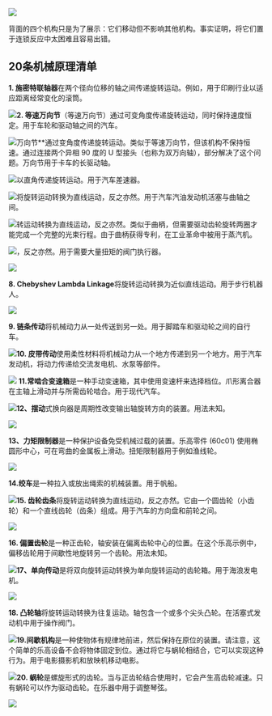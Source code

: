 ![](file:///C:/Users/SMC892C/AppData/Local/Temp/enhtmlclip/mechanical_principles_moving_parts_back.jpg)

背面的四个机构只是为了展示：它们移动但不影响其他机构。事实证明，将它们置于连锁反应中太困难且容易出错。

## 20条机械原理清单

**1. 施密特联轴器**在两个径向位移的轴之间传递旋转运动。例如，用于印刷行业以适应距离经常变化的滚筒。

![](file:///C:/Users/SMC892C/AppData/Local/Temp/enhtmlclip/mechanical_principles_1.jpg)**2. 等速万向节**（等速万向节）通过可变角度传递旋转运动，同时保持速度恒定。用于车轮和驱动轴之间的汽车。

![](file:///C:/Users/SMC892C/AppData/Local/Temp/enhtmlclip/mechanical_principles_2.jpg)万向节**通过变角度传递旋转运动。类似于等速万向节，但该机构不保持恒速。通过连接两个异相 90 度的 U 型接头（也称为双万向轴），部分解决了这个问题。万向节用于卡车的长驱动轴。

![](file:///C:/Users/SMC892C/AppData/Local/Temp/enhtmlclip/mechanical_principles_3.jpg)以直角传递旋转运动。用于汽车差速器。

![](file:///C:/Users/SMC892C/AppData/Local/Temp/enhtmlclip/mechanical_principles_4.jpg)将旋转运动转换为直线运动，反之亦然。用于汽车汽油发动机活塞与曲轴之间。

![](file:///C:/Users/SMC892C/AppData/Local/Temp/enhtmlclip/mechanical_principles_5.jpg)转运动转换为直线运动，反之亦然。类似于曲柄，但需要驱动齿轮旋转两圈才能完成一个完整的光束行程。由于曲柄获得专利，在工业革命中被用于蒸汽机。

![](file:///C:/Users/SMC892C/AppData/Local/Temp/enhtmlclip/mechanical_principles_6.jpg)，反之亦然。用于需要大量扭矩的阀门执行器。

![](file:///C:/Users/SMC892C/AppData/Local/Temp/enhtmlclip/mechanical_principles_7.jpg)

**8. Chebyshev Lambda Linkage**将旋转运动转换为近似直线运动。用于步行机器人。

![](file:///C:/Users/SMC892C/AppData/Local/Temp/enhtmlclip/mechanical_principles_8.jpg)

**9. 链条传动**将机械动力从一处传送到另一处。用于脚踏车和驱动轮之间的自行车。

![](file:///C:/Users/SMC892C/AppData/Local/Temp/enhtmlclip/mechanical_principles_9.jpg)**10. 皮带传动**使用柔性材料将机械动力从一个地方传递到另一个地方。用于汽车发动机，将动力传递给交流发电机、水泵等部件。

![](file:///C:/Users/SMC892C/AppData/Local/Temp/enhtmlclip/mechanical_principles_10.jpg) 
**11.常啮合变速箱**是一种手动变速箱，其中使用变速杆来选择档位。爪形离合器在主轴上滑动并与所需齿轮啮合。用于现代汽车。

![](file:///C:/Users/SMC892C/AppData/Local/Temp/enhtmlclip/mechanical_principles_11.jpg)**12、摆动**式换向器是周期性改变输出轴旋转方向的装置。用法未知。

![](file:///C:/Users/SMC892C/AppData/Local/Temp/enhtmlclip/mechanical_principles_12.jpg)

**13、力矩限制器**是一种保护设备免受机械过载的装置。乐高零件 (60c01) 使用椭圆形中心，可在弯曲的金属板上滑动。扭矩限制器用于例如渔线轮。

![](file:///C:/Users/SMC892C/AppData/Local/Temp/enhtmlclip/mechanical_principles_13.jpg)

**14.绞车**是一种拉入或放出绳索的机械装置。用于帆船。

![](file:///C:/Users/SMC892C/AppData/Local/Temp/enhtmlclip/mechanical_principles_14.jpg)**15. 齿轮齿条**将旋转运动转换为直线运动，反之亦然。它由一个圆齿轮（小齿轮）和一个直线齿轮（齿条）组成。用于汽车的方向盘和前轮之间。

![](file:///C:/Users/SMC892C/AppData/Local/Temp/enhtmlclip/mechanical_principles_15.jpg)

**16. 偏置齿轮**是一种正齿轮，轴安装在偏离齿轮中心的位置。在这个乐高示例中，偏移齿轮用于间歇性地旋转另一个齿轮。用法未知。

![](file:///C:/Users/SMC892C/AppData/Local/Temp/enhtmlclip/mechanical_principles_16.jpg)**17、单向传动**是将双向旋转运动转换为单向旋转运动的齿轮箱。用于海浪发电机。

![](file:///C:/Users/SMC892C/AppData/Local/Temp/enhtmlclip/mechanical_principles_17.jpg)

**18. 凸轮轴**将旋转运动转换为往复运动。轴包含一个或多个尖头凸轮。在活塞式发动机中用于操作阀门。

![](file:///C:/Users/SMC892C/AppData/Local/Temp/enhtmlclip/mechanical_principles_18.jpg)**19.间歇机构**是一种使物体有规律地前进，然后保持在原位的装置。请注意，这个简单的乐高设备不会将物体固定到位。通过将它与蜗轮相结合，它可以实现这种行为。用于电影摄影机和放映机移动电影。

![](file:///C:/Users/SMC892C/AppData/Local/Temp/enhtmlclip/mechanical_principles_19.jpg)**20. 蜗轮**是螺旋形式的齿轮。当与正齿轮结合使用时，它会产生高齿轮减速。只有蜗轮可以作为驱动齿轮。在乐器中用于调整琴弦。

![](file:///C:/Users/SMC892C/AppData/Local/Temp/enhtmlclip/mechanical_principles_20.jpg)